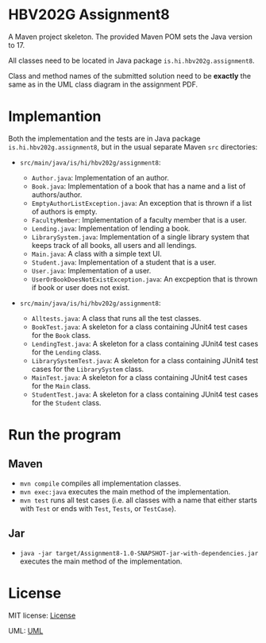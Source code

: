 # HBV202G Assignment8
A Maven project skeleton. The provided Maven POM sets the Java version to 17.

All classes need to be located in Java package `is.hi.hbv202g.assignment8`.

Class and method names of the submitted solution need to be **exactly** the same 
as in the UML class diagram in the assignment PDF. 


# Implemantion
Both the implementation and the tests are in Java package `is.hi.hbv202g.assignment8`, 
but in the usual separate Maven `src` directories:

- `src/main/java/is/hi/hbv202g/assignment8`:
  - `Author.java`: Implementation of an author.
  - `Book.java`: Implementation of a book that has a name and a list of authors/author.
  - `EmptyAuthorListException.java`: An exception that is thrown if a list of authors is empty.
  - `FacultyMember`: Implementation of a faculty member that is a user.
  - `Lending.java`: Implementation of lending a book. 
  - `LibrarySystem.java`: Implementation of a single library system that keeps track of all books, all users and all lendings.
  - `Main.java`: A class with a simple text UI.
  - `Student.java`: Implementation of a student that is a user.
  - `User.java`: Implementation of a user.
  - `UserOrBookDoesNotExistException.java`: An excpeption that is thrown if book or user does not exist.

- `src/main/java/is/hi/hbv202g/assignment8`:
  - `Alltests.java`: A class that runs all the test classes.
  - `BookTest.java`: A skeleton for a class containing JUnit4 test cases for the `Book` class.
  - `LendingTest.java`: A skeleton for a class containing JUnit4 test cases for the `Lending` class.
  - `LibrarySystemTest.java`: A skeleton for a class containing JUnit4 test cases for the `LibrarySystem` class.
  - `MainTest.java`: A skeleton for a class containing JUnit4 test cases for the `Main` class.
  - `StudentTest.java`: A skeleton for a class containing JUnit4 test cases for the `Student` class.

# Run the program

## Maven
- `mvn compile` compiles all implementation classes.
- `mvn exec:java` executes the main method of the implementation.
- `mvn test` runs all test cases (i.e. all classes with a name that either starts with `Test` or ends with `Test`, `Tests`, or `TestCase`).

## Jar
- `java -jar target/Assignment8-1.0-SNAPSHOT-jar-with-dependencies.jar` executes the main method of the implementation.

# License
MIT license: [License](LICENSE)

UML: [UML](src/site/markdown/uml.md)
